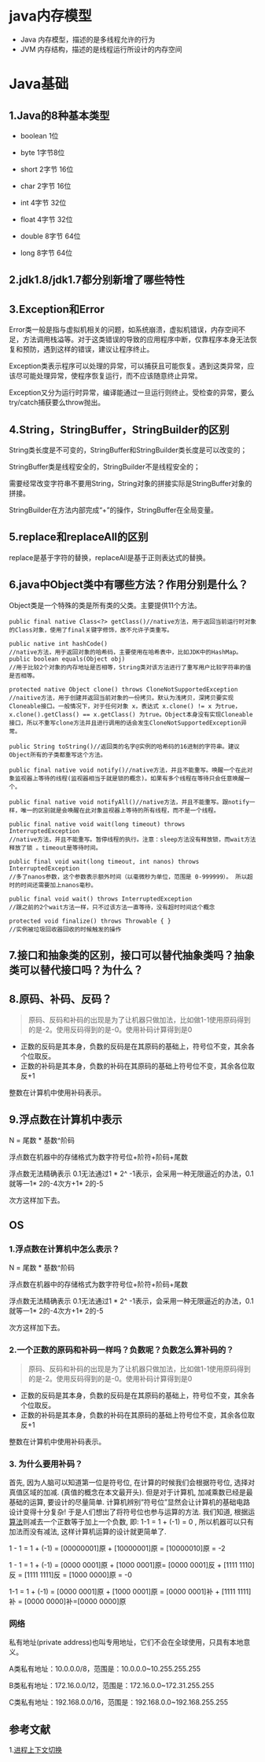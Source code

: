 # java内存模型

- Java 内存模型，描述的是多线程允许的行为
- JVM 内存结构，描述的是线程运行所设计的内存空间

# Java基础

## 1.Java的8种基本类型

- boolean 1位
- byte 1字节8位
- short 2字节 16位
- char 2字节 16位
- int 4字节 32位
- float 4字节 32位

- double 8字节 64位
- long 8字节 64位

## 2.jdk1.8/jdk1.7都分别新增了哪些特性



## 3.Exception和Error

Error类一般是指与虚拟机相关的问题，如系统崩溃，虚拟机错误，内存空间不足，方法调用栈溢等。对于这类错误的导致的应用程序中断，仅靠程序本身无法恢复和预防，遇到这样的错误，建议让程序终止。

Exception类表示程序可以处理的异常，可以捕获且可能恢复。遇到这类异常，应该尽可能处理异常，使程序恢复运行，而不应该随意终止异常。

Exception又分为运行时异常，编译能通过一旦运行则终止。受检查的异常，要么try/catch捕获要么throw抛出。

## 4.String，StringBuffer，StringBuilder的区别

String类长度是不可变的，StringBuffer和StringBuilder类长度是可以改变的；

StringBuffer类是线程安全的，StringBuilder不是线程安全的；

需要经常改变字符串不要用String，String对象的拼接实际是StringBuffer对象的拼接。

StringBuilder在方法内部完成“+”的操作，StringBuffer在全局变量。

## 5.replace和replaceAll的区别

replace是基于字符的替换，replaceAll是基于正则表达式的替换。

##  6.java中Object类中有哪些方法？作用分别是什么？

Object类是一个特殊的类是所有类的父类。主要提供11个方法。

```
public final native Class<?> getClass()//native方法，用于返回当前运行时对象的Class对象，使用了final关键字修饰，故不允许子类重写。

public native int hashCode() 
//native方法，用于返回对象的哈希码，主要使用在哈希表中，比如JDK中的HashMap。
public boolean equals(Object obj)
//用于比较2个对象的内存地址是否相等，String类对该方法进行了重写用户比较字符串的值是否相等。

protected native Object clone() throws CloneNotSupportedException
//naitive方法，用于创建并返回当前对象的一份拷贝。默认为浅拷贝，深拷贝要实现Cloneable接口。一般情况下，对于任何对象 x，表达式 x.clone() != x 为true，x.clone().getClass() == x.getClass() 为true。Object本身没有实现Cloneable接口，所以不重写clone方法并且进行调用的话会发生CloneNotSupportedException异常。

public String toString()//返回类的名字@实例的哈希码的16进制的字符串。建议Object所有的子类都重写这个方法。

public final native void notify()//native方法，并且不能重写。唤醒一个在此对象监视器上等待的线程(监视器相当于就是锁的概念)。如果有多个线程在等待只会任意唤醒一个。

public final native void notifyAll()//native方法，并且不能重写。跟notify一样，唯一的区别就是会唤醒在此对象监视器上等待的所有线程，而不是一个线程。

public final native void wait(long timeout) throws InterruptedException
//native方法，并且不能重写。暂停线程的执行。注意：sleep方法没有释放锁，而wait方法释放了锁 。timeout是等待时间。

public final void wait(long timeout, int nanos) throws InterruptedException
//多了nanos参数，这个参数表示额外时间（以毫微秒为单位，范围是 0-999999）。 所以超时的时间还需要加上nanos毫秒。

public final void wait() throws InterruptedException
//跟之前的2个wait方法一样，只不过该方法一直等待，没有超时时间这个概念

protected void finalize() throws Throwable { }
//实例被垃圾回收器回收的时候触发的操作
```

## 7.接口和抽象类的区别，接口可以替代抽象类吗？抽象类可以替代接口吗？为什么？

## 8.原码、补码、反码？

> 原码、反码和补码的出现是为了让机器只做加法，比如做1-1使用原码得到的是-2。使用反码得到的是-0。使用补码计算得到是0

- 正数的反码是其本身，负数的反码是在其原码的基础上，符号位不变，其余各个位取反。
- 正数的补码是其本身，负数的补码在其原码的基础上符号位不变，其余各位取反+1

整数在计算机中使用补码表示。

## 9.浮点数在计算机中表示

N = 尾数 * 基数^阶码

浮点数在机器中的存储格式为数字符号位+阶符+阶码+尾数

浮点数无法精确表示 0.1无法通过1 * 2^ -1表示，会采用一种无限逼近的办法，0.1就等一1* 2的-4次方+1* 2的-5

次方这样加下去。

## OS

### 1.浮点数在计算机中怎么表示？

N = 尾数 * 基数^阶码

浮点数在机器中的存储格式为数字符号位+阶符+阶码+尾数

浮点数无法精确表示 0.1无法通过1 * 2^ -1表示，会采用一种无限逼近的办法，0.1就等一1* 2的-4次方+1* 2的-5

次方这样加下去。

### 2.一个正数的原码和补码一样吗？负数呢？负数怎么算补码的？

> 原码、反码和补码的出现是为了让机器只做加法，比如做1-1使用原码得到的是-2。使用反码得到的是-0。使用补码计算得到是0

- 正数的反码是其本身，负数的反码是在其原码的基础上，符号位不变，其余各个位取反。
- 正数的补码是其本身，负数的补码在其原码的基础上符号位不变，其余各位取反+1

整数在计算机中使用补码表示。

###  3. 为什么要用补码？

首先, 因为人脑可以知道第一位是符号位, 在计算的时候我们会根据符号位, 选择对真值区域的加减. (真值的概念在本文最开头). 但是对于计算机, 加减乘数已经是最基础的运算, 要设计的尽量简单. 计算机辨别”符号位”显然会让计算机的基础电路设计变得十分复杂! 于是人们想出了将符号位也参与运算的方法. 我们知道, 根据运[算法](http://lib.csdn.net/base/datastructure)则减去一个正数等于加上一个负数, 即: 1-1 = 1 + (-1) = 0 , 所以机器可以只有加法而没有减法, 这样计算机运算的设计就更简单了.

1 - 1 = 1 + (-1) = [00000001]原 + [10000001]原 = [10000010]原 = -2

1 - 1 = 1 + (-1) = [0000 0001]原 + [1000 0001]原= [0000 0001]反 + [1111 1110]反 = [1111 1111]反 = [1000 0000]原 = -0

1-1 = 1 + (-1) = [0000 0001]原 + [1000 0001]原 = [0000 0001]补 + [1111 1111]补 = [0000 0000]补=[0000 0000]原

### 网络

私有地址(private address)也叫专用地址，它们不会在全球使用，只具有本地意义。

A类私有地址：10.0.0.0/8，范围是：10.0.0.0~10.255.255.255

B类私有地址：172.16.0.0/12，范围是：172.16.0.0~172.31.255.255

C类私有地址：192.168.0.0/16，范围是：192.168.0.0~192.168.255.255

## 参考文献

1.[进程上下文切换](https://zhuanlan.zhihu.com/p/52845869)